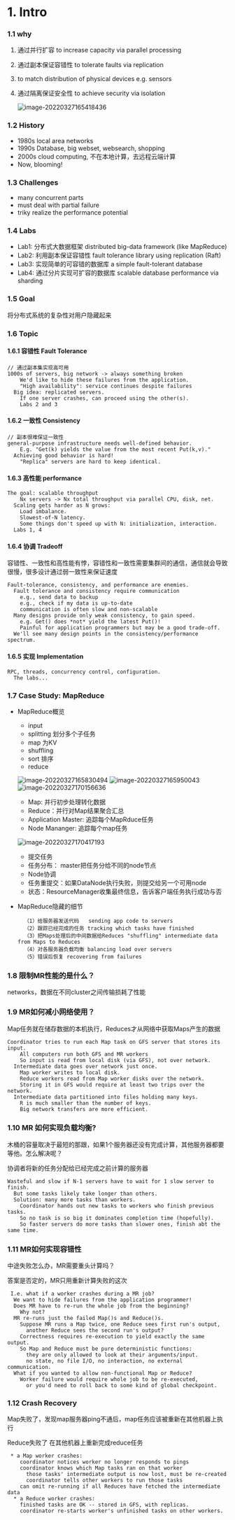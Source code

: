 # 1. Intro

### 1.1 why

1. 通过并行扩容 to increase capacity via parallel processing
2. 通过副本保证容错性 to tolerate faults via replication
3. to match distribution of physical devices e.g. sensors
4.  通过隔离保证安全性 to achieve security via isolation

    ![image-20220327165418436](https://tva1.sinaimg.cn/large/e6c9d24ely1h0ojkac78jj21ht0u0jvx.jpg)

### 1.2 History

* 1980s local area networks
* 1990s Database, big webset, websearch, shopping
* 2000s cloud computing, 不在本地计算，去远程云端计算
* Now, blooming!

### 1.3 Challenges

* many concurrent parts
* must deal with partial failure
* triky realize the performance potential

### 1.4 Labs

* Lab1: 分布式大数据框架 distributed big-data framework (like MapReduce)
* Lab2: 利用副本保证容错性 fault tolerance library using replication (Raft)
* Lab3: 实现简单的可容错的数据库 a simple fault-tolerant database
* Lab4: 通过分片实现可扩容的数据库 scalable database performance via sharding

### 1.5 Goal

将分布式系统的复杂性对用户隐藏起来

### 1.6 Topic

#### 1.6.1 容错性 Fault Tolerance

```
// 通过副本集实现高可用
1000s of servers, big network -> always something broken
    We'd like to hide these failures from the application.
    "High availability": service continues despite failures
  Big idea: replicated servers.
    If one server crashes, can proceed using the other(s).
    Labs 2 and 3
```

#### 1.6.2 一致性 Consistency

```
// 副本很难保证一致性
general-purpose infrastructure needs well-defined behavior.
    E.g. "Get(k) yields the value from the most recent Put(k,v)."
  Achieving good behavior is hard!
    "Replica" servers are hard to keep identical.
```

#### 1.6.3 高性能 performance

```
The goal: scalable throughput
    Nx servers -> Nx total throughput via parallel CPU, disk, net.
  Scaling gets harder as N grows:
    Load imbalance.
    Slowest-of-N latency.
    Some things don't speed up with N: initialization, interaction.
  Labs 1, 4
```

#### 1.6.4 协调 Tradeoff

容错性、一致性和高性能有悖，容错性和一致性需要集群间的通信，通信就会导致很慢，很多设计通过弱一致性来保证速度

```
Fault-tolerance, consistency, and performance are enemies.
  Fault tolerance and consistency require communication
    e.g., send data to backup
    e.g., check if my data is up-to-date
    communication is often slow and non-scalable
  Many designs provide only weak consistency, to gain speed.
    e.g. Get() does *not* yield the latest Put()!
    Painful for application programmers but may be a good trade-off.
  We'll see many design points in the consistency/performance spectrum.
```

#### 1.6.5 实现 Implementation

```
RPC, threads, concurrency control, configuration.
  The labs...
```

### 1.7 Case Study: MapReduce

*   MapReduce概览

    * input
    * splitting 划分多个子任务
    * map 为KV
    * shuffling
    * sort 排序
    * reduce

    ![image-20220327165830494](https://tva1.sinaimg.cn/large/e6c9d24ely1h0ojnykqf3j21g50u0436.jpg) ![image-20220327165950043](https://tva1.sinaimg.cn/large/e6c9d24ely1h0ojpblsu0j21if0u0439.jpg) ![image-20220327170156636](https://tva1.sinaimg.cn/large/e6c9d24ely1h0ojrrcwmdj21fu0u0q6e.jpg)&#x20;

    * Map: 并行初步处理转化数据
    * Reduce：并行对Map结果聚合汇总
    * Application Master: 追踪每个MapRduce任务
    * Node Mananger: 追踪每个map任务

    ![image-20220327170417193](https://tva1.sinaimg.cn/large/e6c9d24ely1h0oju8gie3j21hk0u0go3.jpg)

    * 提交任务
    * 任务分布： master把任务分给不同的node节点
    * Node协调
    * 任务重提交：如果DataNode执行失败，则提交给另一个可用node
    * 状态：ResourceManager收集最终信息，告诉客户端任务执行成功与否
*   MapReduce隐藏的细节

    ```
      （1）给服务器发送代码	sending app code to servers
      （2）跟踪已经完成的任务 tracking which tasks have finished
      （3）把Maps处理后的中间数据给Reduces "shuffling" intermediate data from Maps to Reduces
      （4）对各服务器负载均衡 balancing load over servers
      （5）错误后恢复 recovering from failures
    ```

### 1.8 限制MR性能的是什么？

networks，数据在不同cluster之间传输损耗了性能

### 1.9 MR如何减小网络使用？

Map任务就在储存数据的本机执行，Reduces才从网络中获取Maps产生的数据

```
Coordinator tries to run each Map task on GFS server that stores its input.
    All computers run both GFS and MR workers
    So input is read from local disk (via GFS), not over network.
  Intermediate data goes over network just once.
    Map worker writes to local disk.
    Reduce workers read from Map worker disks over the network.
    Storing it in GFS would require at least two trips over the network.
  Intermediate data partitioned into files holding many keys.
    R is much smaller than the number of keys.
    Big network transfers are more efficient.
```

### 1.10 MR 如何实现负载均衡?

木桶的容量取决于最短的那跟，如果1个服务器还没有完成计算，其他服务器都要等他。怎么解决呢？

协调者将新的任务分配给已经完成之前计算的服务器

```
Wasteful and slow if N-1 servers have to wait for 1 slow server to finish.
  But some tasks likely take longer than others.
  Solution: many more tasks than workers.
    Coordinator hands out new tasks to workers who finish previous tasks.
    So no task is so big it dominates completion time (hopefully).
    So faster servers do more tasks than slower ones, finish abt the same time.
```

### 1.11 MR如何实现容错性

中途失败怎么办，MR需要重头计算吗？

答案是否定的，MR只用重新计算失败的这次

```
 I.e. what if a worker crashes during a MR job?
  We want to hide failures from the application programmer!
  Does MR have to re-run the whole job from the beginning?
    Why not?
  MR re-runs just the failed Map()s and Reduce()s.
    Suppose MR runs a Map twice, one Reduce sees first run's output,
      another Reduce sees the second run's output?
    Correctness requires re-execution to yield exactly the same output.
    So Map and Reduce must be pure deterministic functions:
      they are only allowed to look at their arguments/input.
      no state, no file I/O, no interaction, no external communication.
  What if you wanted to allow non-functional Map or Reduce?
    Worker failure would require whole job to be re-executed,
      or you'd need to roll back to some kind of global checkpoint.
```

### 1.12 Crash Recovery

Map失败了，发现map服务器ping不通后，map任务应该被重新在其他机器上执行

Reduce失败了 在其他机器上重新完成reduce任务

```
 * a Map worker crashes:
    coordinator notices worker no longer responds to pings
    coordinator knows which Map tasks ran on that worker
      those tasks' intermediate output is now lost, must be re-created
      coordinator tells other workers to run those tasks
    can omit re-running if all Reduces have fetched the intermediate data
  * a Reduce worker crashes:
    finished tasks are OK -- stored in GFS, with replicas.
    coordinator re-starts worker's unfinished tasks on other workers.
```
